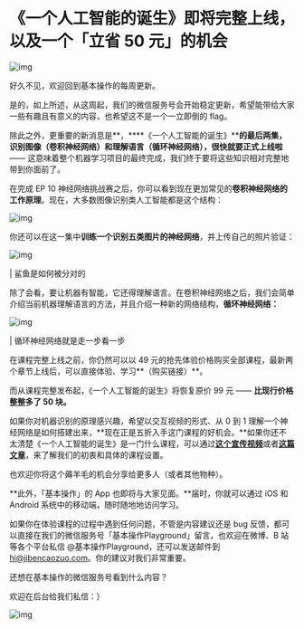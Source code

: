 # 《一个人工智能的诞生》即将完整上线，以及一个「立省 50 元」的机会

![img](https://i.loli.net/2021/10/03/ojbM1ePgLJzpsvG.png)

好久不见，欢迎回到基本操作的每周更新。

是的，如上所述，从这周起，我们的微信服务号会开始稳定更新，希望能带给大家一些有趣且有意义的内容，也希望这不是一个一立即倒的 flag。

除此之外，更重要的新消息是**，****《一个人工智能的诞生》****的最后两集，识别图像（卷积神经网络）和理解语言（循环神经网络），很快就要正式上线啦** —— 这意味着整个机器学习项目的最终完成，我们终于要将这些知识相对完整地带到你面前了。

在完成 EP 10 神经网络挑战赛之后，你可以看到现在更加常见的**卷积神经网络的工作原理**。现在，大多数图像识别类人工智能都是这个结构：

![img](https://i.loli.net/2021/10/03/pYlCrwm79ns3uc1.gif)

你还可以在这一集中**训练一个识别五类图片的神经网络**，并上传自己的照片验证：

![img](https://i.loli.net/2021/10/03/7FgWsIlrHebVoum.gif)

| 鲨鱼是如何被分对的

除了会看，要让机器有智能，它还得理解语言。在卷积神经网络之后，我们会简单介绍当前机器理解语言的方法，并且介绍一种新的网络结构，**循环神经网络：**

![img](https://i.loli.net/2021/10/03/4GPz9TChE75Ufap.gif)

| 循环神经网络就是走一步看一步

在课程完整上线之前，你仍然可以以 49 元的抢先体验价格购买全部课程，最新两个章节上线后，可以直接体验、学习**（购买链接）**。

而从课程完整发布起，《一个人工智能的诞生》将恢复原价 99 元 —— **比现行价格整整多了 50 块。**

如果你对机器识别的原理感兴趣，希望以交互视频的形式、从 0 到 1 理解一个神经网络是如何搭建出来，**现在正是五折入手这门课程的好机会。**如果你还不太清楚《一个人工智能的诞生》是一门什么课程，可以通过[**这个宣传视频**](https://mp.weixin.qq.com/s?__biz=MzkxMjAwOTIzOQ==&mid=2247483725&idx=2&sn=630c1dd4ca83047b7619b3955582cec1&chksm=c1123035f665b92344e8ec4da4229dd75c4e7877e8713605faa00752df0620035a4360b3126d&token=736996622&lang=zh_CN&scene=21#wechat_redirect)或者[**这篇文章**](https://mp.weixin.qq.com/s?__biz=MzkxMjAwOTIzOQ==&mid=2247483725&idx=1&sn=a534ed2e3d40b2facc0c6f07b02d2fd1&chksm=c1123035f665b92304190e0c2dfb485d3ecc115ff6f2f99e17ceb36f288c0e67fad81025b964&token=736996622&lang=zh_CN&scene=21#wechat_redirect)，来了解我们的初衷和具体的课程设置。

也欢迎你将这个薅羊毛的机会分享给更多人（或者其他物种）。

**此外，「基本操作」的 App 也即将与大家见面。**届时，你就可以通过 iOS 和 Android 系统中的移动端，随时随地地访问学习。

如果你在体验课程的过程中遇到任何问题，不管是内容建议还是 bug 反馈，都可以直接在我们的微信服务号「基本操作Playground」留言，也欢迎在微博、B 站等各个平台私信 @基本操作Playground，还可以发送邮件到 hi@jibencaozuo.com。你的建议对我们非常重要。

还想在基本操作的微信服务号看到什么内容？

欢迎在后台给我们私信：）

![img](https://i.loli.net/2021/10/03/UxhTufj6sKJ98yv.gif)
